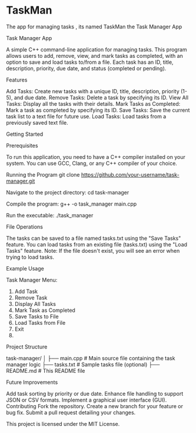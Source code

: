 # TaskMan
The app for managing tasks , its named TaskMan the Task Manager App

Task Manager App

A simple C++ command-line application for managing tasks. This program allows users to add, remove, view, and mark tasks as completed, with an option to save and load tasks to/from a file. Each task has an ID, title, description, priority, due date, and status (completed or pending).

Features

Add Tasks: Create new tasks with a unique ID, title, description, priority (1-5), and due date.
Remove Tasks: Delete a task by specifying its ID.
View All Tasks: Display all the tasks with their details.
Mark Tasks as Completed: Mark a task as completed by specifying its ID.
Save Tasks: Save the current task list to a text file for future use.
Load Tasks: Load tasks from a previously saved text file.

Getting Started

Prerequisites

To run this application, you need to have a C++ compiler installed on your system. You can use GCC, Clang, or any C++ compiler of your choice.

Running the Program
git clone https://github.com/your-username/task-manager.git

Navigate to the project directory:
cd task-manager

Compile the program:
g++ -o task_manager main.cpp

Run the executable:
./task_manager

File Operations

The tasks can be saved to a file named tasks.txt using the "Save Tasks" feature.
You can load tasks from an existing file (tasks.txt) using the "Load Tasks" feature.
Note: If the file doesn't exist, you will see an error when trying to load tasks.

Example Usage

Task Manager Menu:

1. Add Task
2. Remove Task
3. Display All Tasks
4. Mark Task as Completed
5. Save Tasks to File
6. Load Tasks from File
7. Exit
8. 
Project Structure

task-manager/
│
├── main.cpp            # Main source file containing the task manager logic
├── tasks.txt           # Sample tasks file (optional)
├── README.md           # This README file

Future Improvements

Add task sorting by priority or due date.
Enhance file handling to support JSON or CSV formats.
Implement a graphical user interface (GUI).
Contributing
Fork the repository.
Create a new branch for your feature or bug fix.
Submit a pull request detailing your changes.

This project is licensed under the MIT License.


